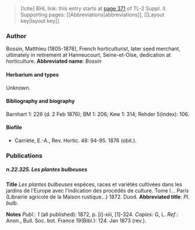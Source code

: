 > [!cite] BHL link: this entry starts at [page 371](https://www.biodiversitylibrary.org/page/33265568) of TL-2 Suppl. II.
> Supporting pages: [[Abbreviations|abbreviations]], [[Layout key|layout key]].

### Author

Bossin, Matthieu (1805-1876), French horticulturist, later seed merchant, ultimately in retirement at Hanneucourt, Seine-et-Oise, dedication at horticulture. 
**Abbreviated name**: *Bossin*

#### Herbarium and types

Unknown.

#### Bibliography and biography

Barnhart 1: 226 (d. 2 Feb 1876); BM 1: 206; Kew 1: 314; Rehder 5(index): 106.

#### Biofile

- Carriète, E.-A., Rev. Hortic. 48: 94-95. 1876 (obit.).

### Publications

##### n.22.325. Les plantes bulbeuses

**Title**
*Les plantes bulbeuses* espèces, races et variétés cultivées dans les jardins de l'Europe avec l'indication des procédés de culture. Tome I... Paris (Librairie agricole de la Maison rustique...) 1872. Duod.
**Abbreviated title**: *Pl. bulb.*

**Notes**
*Publ*.: *1* (all published): 1872, p. \[i\]-xiii, \[1\]-324. *Copies*: G, L.
*Ref*.: Anon., Bull. Soc. bot. France 19(Bibl.): 124. Jan 1873 (rev.).

